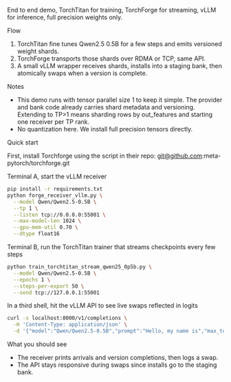 End to end demo, TorchTitan for training, TorchForge for streaming, vLLM for inference, full precision weights only.

Flow
1. TorchTitan fine tunes Qwen2.5 0.5B for a few steps and emits versioned weight shards.
2. TorchForge transports those shards over RDMA or TCP, same API.
3. A small vLLM wrapper receives shards, installs into a staging bank, then atomically swaps when a version is complete.

Notes
- This demo runs with tensor parallel size 1 to keep it simple. The provider and bank code already carries shard metadata and versioning. Extending to TP>1 means sharding rows by out_features and starting one receiver per TP rank.
- No quantization here. We install full precision tensors directly.

Quick start

First, install Torchforge using the script in their repo: git@github.com:meta-pytorch/torchforge.git

Terminal A, start the vLLM receiver
```bash
pip install -r requirements.txt
python forge_receiver_vllm.py \
  --model Qwen/Qwen2.5-0.5B \
  --tp 1 \
  --listen tcp://0.0.0.0:55001 \
  --max-model-len 1024 \
  --gpu-mem-util 0.70 \
  --dtype float16
```

Terminal B, run the TorchTitan trainer that streams checkpoints every few steps
```bash
python train_torchtitan_stream_qwen25_0p5b.py \
  --model Qwen/Qwen2.5-0.5B \
  --epochs 1 \
  --steps-per-export 50 \
  --send tcp://127.0.0.1:55001
```

In a third shell, hit the vLLM API to see live swaps reflected in logits
```bash
curl -s localhost:8000/v1/completions \
  -H 'Content-Type: application/json' \
  -d '{"model":"Qwen/Qwen2.5-0.5B","prompt":"Hello, my name is","max_tokens":20}' | jq .
```

What you should see
- The receiver prints arrivals and version completions, then logs a swap.
- The API stays responsive during swaps since installs go to the staging bank.
